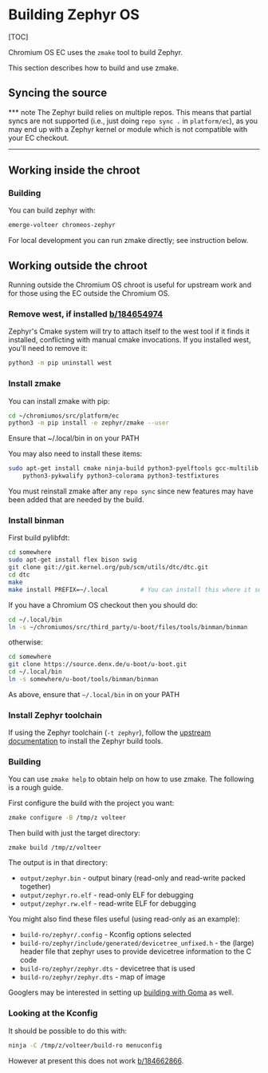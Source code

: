 # Building Zephyr OS

[TOC]

Chromium OS EC uses the `zmake` tool to build Zephyr.

This section describes how to build and use zmake.

## Syncing the source

*** note
The Zephyr build relies on multiple repos.  This means that partial
syncs are not supported (i.e., just doing `repo sync .` in
`platform/ec`), as you may end up with a Zephyr kernel or module which
is not compatible with your EC checkout.
***

## Working inside the chroot

### Building

You can build zephyr with:

```bash
emerge-volteer chromeos-zephyr
```

For local development you can run zmake directly; see instruction below.

## Working outside the chroot

Running outside the Chromium OS chroot is useful for upstream work and for
those using the EC outside the Chromium OS.


### Remove west, if installed [b/184654974](http://b/184654974)

Zephyr's Cmake system will try to attach itself to the west tool if it finds it
installed, conflicting with manual cmake invocations. If you installed west,
you'll need to remove it:

```bash
python3 -m pip uninstall west
```


### Install zmake

You can install zmake with pip:

```bash
cd ~/chromiumos/src/platform/ec
python3 -m pip install -e zephyr/zmake --user
```

Ensure that ~/.local/bin in on your PATH

You may also need to install these items:

```bash
sudo apt-get install cmake ninja-build python3-pyelftools gcc-multilib \
    python3-pykwalify python3-colorama python3-testfixtures
```

You must reinstall zmake after any `repo sync` since new features may have been
added that are needed by the build.


### Install binman

First build pylibfdt:

```bash
cd somewhere
sudo apt-get install flex bison swig
git clone git://git.kernel.org/pub/scm/utils/dtc/dtc.git
cd dtc
make
make install PREFIX=~/.local         # You can install this where it suits
```

If you have a Chromium OS checkout then you should do:

```bash
cd ~/.local/bin
ln -s ~/chromiumos/src/third_party/u-boot/files/tools/binman/binman
```

otherwise:

```bash
cd somewhere
git clone https://source.denx.de/u-boot/u-boot.git
cd ~/.local/bin
ln -s somewhere/u-boot/tools/binman/binman
```

As above, ensure that `~/.local/bin` in on your PATH


### Install Zephyr toolchain

If using the Zephyr toolchain (`-t zephyr`), follow the [upstream
documentation] to install the Zephyr build tools.

[upstream documentation]: https://docs.zephyrproject.org/getting_started/index.html#install-a-toolchain


### Building

You can use `zmake help` to obtain help on how to use zmake. The following is
a rough guide.

First configure the build with the project you want:

```bash
zmake configure -B /tmp/z volteer
```

Then build with just the target directory:

```
zmake build /tmp/z/volteer
```

The output is in that directory:

*   `output/zephyr.bin` - output binary (read-only and read-write packed
    together)
*   `output/zephyr.ro.elf` - read-only ELF for debugging
*   `output/zephyr.rw.elf` - read-write ELF for debugging

You might also find these files useful (using read-only as an example):

*   `build-ro/zephyr/.config` - Kconfig options selected
*   `build-ro/zephyr/include/generated/devicetree_unfixed.h` - the (large)
    header file that zephyr uses to provide devicetree information to the C code
*   `build-ro/zephyr/zephyr.dts` - devicetree that is used
*   `build-ro/zephyr/zephyr.dts` - map of image

Googlers may be interested in setting up [building with Goma](../goma.md)
as well.

### Looking at the Kconfig

It should be possible to do this with:

```bash
ninja -C /tmp/z/volteer/build-ro menuconfig
```

However at present this does not work [b/184662866](http://b/184662866).
